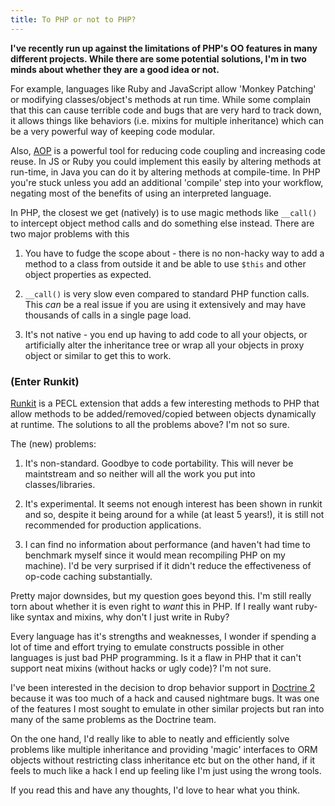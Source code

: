 ```yaml
---
title: To PHP or not to PHP?
---
```

**I've recently run up against the limitations of PHP's OO features in many different projects. While there are some potential solutions, I'm in two minds about whether they are a good idea or not.**

For example, languages like Ruby and JavaScript allow 'Monkey Patching' or modifying classes/object's methods at run time. While some complain that this can cause terrible code and bugs that are very hard to track down, it allows things like behaviors (i.e. mixins for multiple inheritance) which can be a very powerful way of keeping code modular. 

Also, [AOP](http://en.wikipedia.org/wiki/Aspect-oriented_programming) is a powerful tool for reducing code coupling and increasing code reuse. In JS or Ruby you could implement this easily by altering methods at run-time, in Java you can do it by altering methods at compile-time. In PHP you're stuck unless you add an additional 'compile' step into your workflow, negating most of the benefits of using an interpreted language.

In PHP, the closest we get (natively) is to use magic methods like `__call()` to intercept object method calls and do something else instead. There are two major problems with this

1.  You have to fudge the scope about - there is no non-hacky way to add a method to a class from outside it and be able to use `$this` and other object properties as expected.

2.  `__call()` is very slow even compared to standard PHP function calls. This *can* be a real issue if you are using it extensively and may have thousands of calls in a single page load.

3.  It's not native - you end up having to add code to all your objects, or artificially alter the inheritance tree or wrap all your objects in proxy object or similar to get this to work.

### (Enter Runkit)

[Runkit](http://pecl.php.net/package/runkit) is a PECL extension that adds a few interesting methods to PHP that allow methods to be added/removed/copied between objects dynamically at runtime. The solutions to all the problems above? I'm not so sure.

The (new) problems:

1.  It's non-standard. Goodbye to code portability. This will never be maintstream and so neither will all the work you put into classes/libraries.

2.  It's experimental. It seems not enough interest has been shown in runkit and so, despite it being around for a while (at least 5 years!), it is still not recommended for production applications.

3.  I can find no information about performance (and haven't had time to benchmark myself since it would mean recompiling PHP on my machine). I'd be very surprised if it didn't reduce the effectiveness of op-code caching substantially.

Pretty major downsides, but my question goes beyond this. I'm still really torn about whether it is even right to *want* this in PHP. If I really want ruby-like syntax and mixins, why don't I just write in Ruby?

Every language has it's strengths and weaknesses, I wonder if spending a lot of time and effort trying to emulate constructs possible in other languages is just bad PHP programming. Is it a flaw in PHP that it can't support neat mixins (without hacks or ugly code)? I'm not sure.

I've been interested in the decision to drop behavior support in [Doctrine 2](http://www.doctrine-project.org) because it was too much of a hack and caused nightmare bugs. It was one of the features I most sought to emulate in other similar projects but ran into many of the same problems as the Doctrine team.

On the one hand, I'd really like to able to neatly and efficiently solve problems like multiple inheritance and providing 'magic' interfaces to ORM objects without restricting class inheritance etc but on the other hand, if it feels to much like a hack I end up feeling like I'm just using the wrong tools.

If you read this and have any thoughts, I'd love to hear what you think.